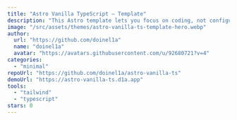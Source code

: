 ```yaml
---
title: "Astro Vanilla TypeScript — Template"
description: "This Astro template lets you focus on coding, not configuring. TypeScript, TailwindCSS, PostCSS, ESLint and Prettier are all set up for you."
image: "/src/assets/themes/astro-vanilla-ts-template-hero.webp"
author:
  url: "https://github.com/doinel1a"
  name: "doinel1a"
  avatar: "https://avatars.githubusercontent.com/u/92680721?v=4"
categories:
  - "minimal"
repoUrl: "https://github.com/doinel1a/astro-vanilla-ts"
demoUrl: "https://astro-vanilla-ts.d1a.app"
tools:
  - "tailwind"
  - "typescript"
stars: 0
---
```

